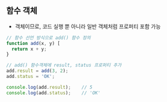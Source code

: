 ## 함수 객체
- 객체이므로, 코드 실행 뿐 아니라 일반 객체처럼 프로퍼티 포함 가능

```JAVASCRIPT
// 함수 선언 방식으로 add() 함수 정의
function add(x, y) [
  return x + y;
}

// add() 함수객체에 result, status 프로퍼티 추가
add.result = add(3, 2);
add.status = 'OK';

console.log(add.result);    // 5
console.log(add.status);    // 'OK'
```
